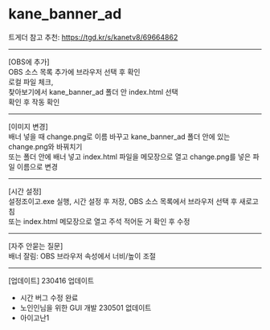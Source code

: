 # kane_banner_ad
트게더 참고 추천: https://tgd.kr/s/kanetv8/69664862
_______________________________________________________________________  
  
[OBS에 추가]  
OBS 소스 목록 추가에 브라우저 선택 후 확인  
로컬 파일 체크,  
찾아보기에서 kane_banner_ad 폴더 안 index.html 선택  
확인 후 작동 확인  
_______________________________________________________________________  
  
[이미지 변경]  
배너 넣을 때 change.png로 이름 바꾸고 kane_banner_ad 폴더 안에 있는 change.png와 바꿔치기  
또는 폴더 안에 배너 넣고 index.html 파일을 메모장으로 열고 change.png를 넣은 파일 이름으로 변경  
_______________________________________________________________________  
  
[시간 설정]  
설정조이고.exe 실행, 시간 설정 후 저장, OBS 소스 목록에서 브라우저 선택 후 새로고침  
또는 index.html 메모장으로 열고 주석 적어둔 거 확인 후 수정  
_______________________________________________________________________  
  
[자주 안묻는 질문]  
배너 잘림: OBS 브라우저 속성에서 너비/높이 조절  
_______________________________________________________________________  
  
[업데이트]
230416 업데이트
- 시간 버그 수정 완료
- 노인인님을 위한 GUI 개발
230501 없데이트
- 아이고난1
